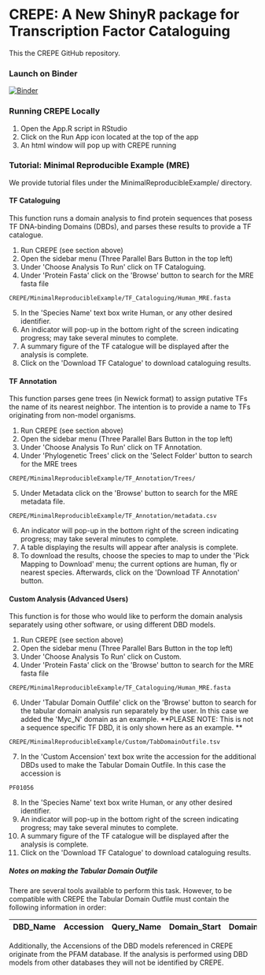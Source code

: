 # CREPE: A New ShinyR package for Transcription Factor Cataloguing 
This the CREPE GitHub repository. 

### Launch on Binder
[![Binder](https://mybinder.org/badge_logo.svg)](https://mybinder.org/v2/gh/dirostri/CREPE/HEAD)

### Running CREPE Locally
1. Open the App.R script in RStudio
2. Click on the Run App icon located at the top of the app
3. An html window will pop up with CREPE running

### Tutorial: Minimal Reproducible Example (MRE)
We provide tutorial files under the MinimalReproducibleExample/ directory.

#### TF Cataloguing
This function runs a domain analysis to find protein sequences that posess TF DNA-binding Domains (DBDs), and parses these results to provide a TF catalogue. 

1. Run CREPE (see section above)
2. Open the sidebar menu (Three Parallel Bars Button in the top left)
3. Under 'Choose Analysis To Run' click on TF Cataloguing. 
4. Under 'Protein Fasta' click on the 'Browse' button to search for the MRE fasta file
```
CREPE/MinimalReproducibleExample/TF_Cataloguing/Human_MRE.fasta
```
5. In the 'Species Name' text box write Human, or any other desired identifier. 
6. An indicator will pop-up in the bottom right of the screen indicating progress; may take several minutes to complete. 
7. A summary figure of the TF catalogue will be displayed after the analysis is complete. 
8. Click on the 'Download TF Catalogue' to download cataloguing results. 

#### TF Annotation
This function parses gene trees (in Newick format) to assign putative TFs the name of its nearest neighbor. The intention is to provide a name to TFs originating from non-model organisms. 

1. Run CREPE (see section above)
2. Open the sidebar menu (Three Parallel Bars Button in the top left)
3. Under 'Choose Analysis To Run' click on TF Annotation.
4. Under 'Phylogenetic Trees' click on the 'Select Folder' button to search for the MRE trees
```
CREPE/MinimalReproducibleExample/TF_Annotation/Trees/
```
5. Under Metadata click on the 'Browse' button to search for the MRE metadata file.
```
CREPE/MinimalReproducibleExample/TF_Annotation/metadata.csv
```
6. An indicator will pop-up in the bottom right of the screen indicating progress; may take several minutes to complete. 
7.  A table displaying the results will appear after analysis is complete. 
8.  To download the results, choose the species to map to under the 'Pick Mapping to Download' menu; the current options are human, fly or nearest species. Afterwards, click on the 'Download TF Annotation' button.

#### Custom Analysis (Advanced Users)
This function is for those who would like to perform the domain analysis separately using other software, or using different DBD models. 

1. Run CREPE (see section above)
2. Open the sidebar menu (Three Parallel Bars Button in the top left)
3. Under 'Choose Analysis To Run' click on Custom.
4. Under 'Protein Fasta' click on the 'Browse' button to search for the MRE fasta file
```
CREPE/MinimalReproducibleExample/TF_Cataloguing/Human_MRE.fasta
```
6. Under 'Tabular Domain Outfile' click on the 'Browse' button to search for the tabular domain analysis run separately by the user. In this case we added the 'Myc_N' domain as an example. 
**PLEASE NOTE: This is not a sequence specific TF DBD, it is only shown here as an example. **
```
CREPE/MinimalReproducibleExample/Custom/TabDomainOutfile.tsv
```
7. In the 'Custom Accension' text box write the accession for the additional DBDs used to make the Tabular Domain Outfile. In this case the accession is
```
PF01056
```
8. In the 'Species Name' text box write Human, or any other desired identifier. 
9. An indicator will pop-up in the bottom right of the screen indicating progress; may take several minutes to complete. 
10. A summary figure of the TF catalogue will be displayed after the analysis is complete.
11. Click on the 'Download TF Catalogue' to download cataloguing results.

##### Notes on making the Tabular Domain Outfile
There are several tools available to perform this task. However, to be compatible with CREPE the Tabular Domain Outfile must contain the following information in order: 

| DBD_Name        | Accession     | Query_Name   | Domain_Start   | Domain_Start   |
| ---------------:|:-------------:|-------------:|---------------:|---------------:|

Additionally, the Accensions of the DBD models referenced in CREPE originate from the PFAM database. If the analysis is performed using DBD models from other databases they will not be identified by CREPE. 







